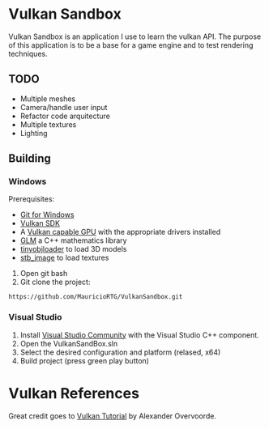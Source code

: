 
# Vulkan Sandbox
Vulkan Sandbox is an application I use to learn the vulkan API. The purpose of this application is to be a base for a game engine and to test rendering techniques.

## TODO

* Multiple meshes
* Camera/handle user input
* Refactor code arquitecture
* Multiple textures
* Lighting 

## Building

### Windows

Prerequisites:

* [Git for Windows](https://github.com/git-for-windows/git/releases)
* [Vulkan SDK](https://vulkan.lunarg.com/) 
* A [Vulkan capable GPU](https://vulkan.gpuinfo.org/listdevices.php) with the appropriate drivers installed
* [GLM](https://github.com/g-truc/glm) a C++ mathematics library 
* [tinyobjloader](https://github.com/tinyobjloader/tinyobjloader/tree/v1.0.6) to load 3D models
* [stb_image](https://github.com/nothings/stb/blob/master/stb_image.h) to load textures

1. Open git bash
2. Git clone the project:

~~~
https://github.com/MauricioRTG/VulkanSandbox.git
~~~

### Visual Studio

1. Install [Visual Studio Community](https://www.visualstudio.com) with the Visual Studio C++ component.
2. Open the VulkanSandBox.sln
3. Select the desired configuration and platform (relased, x64)
4. Build project (press green play button)
   
# Vulkan References

Great credit goes to [Vulkan Tutorial](https://vulkan-tutorial.com/) by Alexander Overvoorde. 

